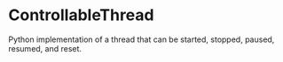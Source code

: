 # ControllableThread
Python implementation of a thread that can be started, stopped, paused, resumed, and reset.
